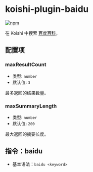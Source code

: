 # koishi-plugin-baidu

[![npm](https://img.shields.io/npm/v/koishi-plugin-baidu?style=flat-square)](https://www.npmjs.com/package/koishi-plugin-baidu)

在 Koishi 中搜索 [百度百科](https://baike.baidu.com)。

## 配置项

### maxResultCount

- 类型: `number`
- 默认值: `3`

最多返回的结果数量。

### maxSummaryLength

- 类型: `number`
- 默认值: `200`

最大返回的摘要长度。

## 指令：baidu

- 基本语法：`baidu <keyword>`
